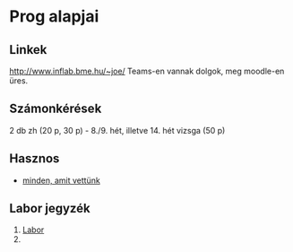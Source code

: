 # Prog alapjai

## Linkek
http://www.inflab.bme.hu/~joe/
Teams-en vannak dolgok, meg moodle-en üres.

## Számonkérések
2 db zh (20 p, 30 p) - 8./9. hét, illetve 14. hét
vizsga (50 p)

## Hasznos
* [minden, amit vettünk](miket-tanultunk.md)

## Labor jegyzék
1. [Labor](labor-1.md)
2. 